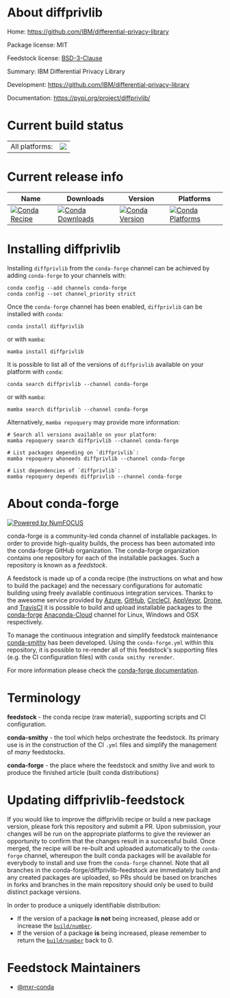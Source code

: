 About diffprivlib
=================

Home: https://github.com/IBM/differential-privacy-library

Package license: MIT

Feedstock license: [BSD-3-Clause](https://github.com/conda-forge/diffprivlib-feedstock/blob/main/LICENSE.txt)

Summary: IBM Differential Privacy Library

Development: https://github.com/IBM/differential-privacy-library

Documentation: https://pypi.org/project/diffprivlib/

Current build status
====================


<table><tr><td>All platforms:</td>
    <td>
      <a href="https://dev.azure.com/conda-forge/feedstock-builds/_build/latest?definitionId=9930&branchName=main">
        <img src="https://dev.azure.com/conda-forge/feedstock-builds/_apis/build/status/diffprivlib-feedstock?branchName=main">
      </a>
    </td>
  </tr>
</table>

Current release info
====================

| Name | Downloads | Version | Platforms |
| --- | --- | --- | --- |
| [![Conda Recipe](https://img.shields.io/badge/recipe-diffprivlib-green.svg)](https://anaconda.org/conda-forge/diffprivlib) | [![Conda Downloads](https://img.shields.io/conda/dn/conda-forge/diffprivlib.svg)](https://anaconda.org/conda-forge/diffprivlib) | [![Conda Version](https://img.shields.io/conda/vn/conda-forge/diffprivlib.svg)](https://anaconda.org/conda-forge/diffprivlib) | [![Conda Platforms](https://img.shields.io/conda/pn/conda-forge/diffprivlib.svg)](https://anaconda.org/conda-forge/diffprivlib) |

Installing diffprivlib
======================

Installing `diffprivlib` from the `conda-forge` channel can be achieved by adding `conda-forge` to your channels with:

```
conda config --add channels conda-forge
conda config --set channel_priority strict
```

Once the `conda-forge` channel has been enabled, `diffprivlib` can be installed with `conda`:

```
conda install diffprivlib
```

or with `mamba`:

```
mamba install diffprivlib
```

It is possible to list all of the versions of `diffprivlib` available on your platform with `conda`:

```
conda search diffprivlib --channel conda-forge
```

or with `mamba`:

```
mamba search diffprivlib --channel conda-forge
```

Alternatively, `mamba repoquery` may provide more information:

```
# Search all versions available on your platform:
mamba repoquery search diffprivlib --channel conda-forge

# List packages depending on `diffprivlib`:
mamba repoquery whoneeds diffprivlib --channel conda-forge

# List dependencies of `diffprivlib`:
mamba repoquery depends diffprivlib --channel conda-forge
```


About conda-forge
=================

[![Powered by
NumFOCUS](https://img.shields.io/badge/powered%20by-NumFOCUS-orange.svg?style=flat&colorA=E1523D&colorB=007D8A)](https://numfocus.org)

conda-forge is a community-led conda channel of installable packages.
In order to provide high-quality builds, the process has been automated into the
conda-forge GitHub organization. The conda-forge organization contains one repository
for each of the installable packages. Such a repository is known as a *feedstock*.

A feedstock is made up of a conda recipe (the instructions on what and how to build
the package) and the necessary configurations for automatic building using freely
available continuous integration services. Thanks to the awesome service provided by
[Azure](https://azure.microsoft.com/en-us/services/devops/), [GitHub](https://github.com/),
[CircleCI](https://circleci.com/), [AppVeyor](https://www.appveyor.com/),
[Drone](https://cloud.drone.io/welcome), and [TravisCI](https://travis-ci.com/)
it is possible to build and upload installable packages to the
[conda-forge](https://anaconda.org/conda-forge) [Anaconda-Cloud](https://anaconda.org/)
channel for Linux, Windows and OSX respectively.

To manage the continuous integration and simplify feedstock maintenance
[conda-smithy](https://github.com/conda-forge/conda-smithy) has been developed.
Using the ``conda-forge.yml`` within this repository, it is possible to re-render all of
this feedstock's supporting files (e.g. the CI configuration files) with ``conda smithy rerender``.

For more information please check the [conda-forge documentation](https://conda-forge.org/docs/).

Terminology
===========

**feedstock** - the conda recipe (raw material), supporting scripts and CI configuration.

**conda-smithy** - the tool which helps orchestrate the feedstock.
                   Its primary use is in the construction of the CI ``.yml`` files
                   and simplify the management of *many* feedstocks.

**conda-forge** - the place where the feedstock and smithy live and work to
                  produce the finished article (built conda distributions)


Updating diffprivlib-feedstock
==============================

If you would like to improve the diffprivlib recipe or build a new
package version, please fork this repository and submit a PR. Upon submission,
your changes will be run on the appropriate platforms to give the reviewer an
opportunity to confirm that the changes result in a successful build. Once
merged, the recipe will be re-built and uploaded automatically to the
`conda-forge` channel, whereupon the built conda packages will be available for
everybody to install and use from the `conda-forge` channel.
Note that all branches in the conda-forge/diffprivlib-feedstock are
immediately built and any created packages are uploaded, so PRs should be based
on branches in forks and branches in the main repository should only be used to
build distinct package versions.

In order to produce a uniquely identifiable distribution:
 * If the version of a package **is not** being increased, please add or increase
   the [``build/number``](https://docs.conda.io/projects/conda-build/en/latest/resources/define-metadata.html#build-number-and-string).
 * If the version of a package **is** being increased, please remember to return
   the [``build/number``](https://docs.conda.io/projects/conda-build/en/latest/resources/define-metadata.html#build-number-and-string)
   back to 0.

Feedstock Maintainers
=====================

* [@mxr-conda](https://github.com/mxr-conda/)

